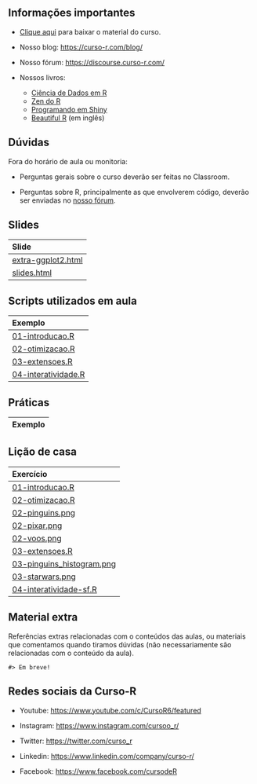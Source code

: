 
<!-- README.md is generated from README.Rmd. Please edit that file -->

## Informações importantes

- [Clique
  aqui](https://github.com/curso-r/202303-visualizacao/archive/refs/heads/main.zip)
  para baixar o material do curso.

- Nosso blog: <https://curso-r.com/blog/>

- Nosso fórum: <https://discourse.curso-r.com/>

- Nossos livros:

  - [Ciência de Dados em R](https://livro.curso-r.com/)
  - [Zen do R](https://curso-r.github.io/zen-do-r/)
  - [Programando em Shiny](https://programando-em-shiny.curso-r.com/)
  - [Beautiful R](https://curso-r.github.io/beautiful-r/) (em inglês)

## Dúvidas

Fora do horário de aula ou monitoria:

- Perguntas gerais sobre o curso deverão ser feitas no Classroom.

- Perguntas sobre R, principalmente as que envolverem código, deverão
  ser enviadas no [nosso fórum](https://discourse.curso-r.com/).

## Slides

| Slide                                                                                                   |
|:--------------------------------------------------------------------------------------------------------|
| [extra-ggplot2.html](https://curso-r.github.io/202303-visualizacao/materiais/slides/extra-ggplot2.html) |
| [slides.html](https://curso-r.github.io/202303-visualizacao/materiais/slides/slides.html)               |

## Scripts utilizados em aula

| Exemplo                                                                                                             |
|:--------------------------------------------------------------------------------------------------------------------|
| [01-introducao.R](https://curso-r.github.io/202303-visualizacao/materiais/exemplos_de_aula/01-introducao.R)         |
| [02-otimizacao.R](https://curso-r.github.io/202303-visualizacao/materiais/exemplos_de_aula/02-otimizacao.R)         |
| [03-extensoes.R](https://curso-r.github.io/202303-visualizacao/materiais/exemplos_de_aula/03-extensoes.R)           |
| [04-interatividade.R](https://curso-r.github.io/202303-visualizacao/materiais/exemplos_de_aula/04-interatividade.R) |

## Práticas

| Exemplo |
|:--------|

## Lição de casa

| Exercício                                                                                                                 |
|:--------------------------------------------------------------------------------------------------------------------------|
| [01-introducao.R](https://curso-r.github.io/202303-visualizacao/materiais/exercicios/01-introducao.R)                     |
| [02-otimizacao.R](https://curso-r.github.io/202303-visualizacao/materiais/exercicios/02-otimizacao.R)                     |
| [02-pinguins.png](https://curso-r.github.io/202303-visualizacao/materiais/exercicios/02-pinguins.png)                     |
| [02-pixar.png](https://curso-r.github.io/202303-visualizacao/materiais/exercicios/02-pixar.png)                           |
| [02-voos.png](https://curso-r.github.io/202303-visualizacao/materiais/exercicios/02-voos.png)                             |
| [03-extensoes.R](https://curso-r.github.io/202303-visualizacao/materiais/exercicios/03-extensoes.R)                       |
| [03-pinguins_histogram.png](https://curso-r.github.io/202303-visualizacao/materiais/exercicios/03-pinguins_histogram.png) |
| [03-starwars.png](https://curso-r.github.io/202303-visualizacao/materiais/exercicios/03-starwars.png)                     |
| [04-interatividade-sf.R](https://curso-r.github.io/202303-visualizacao/materiais/exercicios/04-interatividade-sf.R)       |

## Material extra

Referências extras relacionadas com o conteúdos das aulas, ou materiais
que comentamos quando tiramos dúvidas (não necessariamente são
relacionadas com o conteúdo da aula).

    #> Em breve!

## Redes sociais da Curso-R

- Youtube: <https://www.youtube.com/c/CursoR6/featured>

- Instagram: <https://www.instagram.com/cursoo_r/>

- Twitter: <https://twitter.com/curso_r>

- Linkedin: <https://www.linkedin.com/company/curso-r/>

- Facebook: <https://www.facebook.com/cursodeR>
